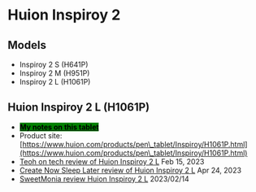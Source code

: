 # Huion Inspiroy 2

## Models

* Inspiroy 2 S (H641P)
* Inspiroy 2 M (H951P)
* Inspiroy 2 L (H1061P)

## Huion Inspiroy 2 L (H1061P)

* [<mark style="background-color:green;">**My notes on this tablet**</mark>](7p-notes-h1061p.md)
* Product site: [https://www.huion.com/products/pen\_tablet/Inspiroy/H1061P.html](https://www.huion.com/products/pen\_tablet/Inspiroy/H1061P.html)   &#x20;
* [Teoh on tech review of Huion Inspiroy 2 L](https://youtu.be/mgDDBJf96U8) Feb 15, 2023
* [Create Now Sleep Later review of Huion Inspiroy 2 L](https://youtu.be/L6mgOluUApE) Apr 24, 2023
* [SweetMonia review Huion Inspiroy 2 L](https://sweetmonia.com/Sweet-Drawing-Blog/huion-inspiroy-2-l-review-a-great-elegant-tablet-with-a-comparison-to-huion-inspiroy-2-dial/) 2023/02/14&#x20;
